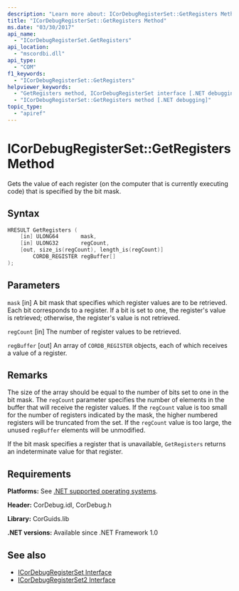 ```yaml
---
description: "Learn more about: ICorDebugRegisterSet::GetRegisters Method"
title: "ICorDebugRegisterSet::GetRegisters Method"
ms.date: "03/30/2017"
api_name:
  - "ICorDebugRegisterSet.GetRegisters"
api_location:
  - "mscordbi.dll"
api_type:
  - "COM"
f1_keywords:
  - "ICorDebugRegisterSet::GetRegisters"
helpviewer_keywords:
  - "GetRegisters method, ICorDebugRegisterSet interface [.NET debugging]"
  - "ICorDebugRegisterSet::GetRegisters method [.NET debugging]"
topic_type:
  - "apiref"
---
```

# ICorDebugRegisterSet::GetRegisters Method

Gets the value of each register (on the computer that is currently executing code) that is specified by the bit mask.

## Syntax

```cpp
HRESULT GetRegisters (
    [in] ULONG64       mask,
    [in] ULONG32       regCount,
    [out, size_is(regCount), length_is(regCount)]
        CORDB_REGISTER regBuffer[]
);
```

## Parameters

 `mask`
 [in] A bit mask that specifies which register values are to be retrieved. Each bit corresponds to a register. If a bit is set to one, the register's value is retrieved; otherwise, the register's value is not retrieved.

 `regCount`
 [in] The number of register values to be retrieved.

 `regBuffer`
 [out] An array of `CORDB_REGISTER` objects, each of which receives a value of a register.

## Remarks

 The size of the array should be equal to the number of bits set to one in the bit mask. The `regCount` parameter specifies the number of elements in the buffer that will receive the register values. If the `regCount` value is too small for the number of registers indicated by the mask, the higher numbered registers will be truncated from the set. If the `regCount` value is too large, the unused `regBuffer` elements will be unmodified.

 If the bit mask specifies a register that is unavailable, `GetRegisters` returns an indeterminate value for that register.

## Requirements

 **Platforms:** See [.NET supported operating systems](https://github.com/dotnet/core/blob/main/os-lifecycle-policy.md).

 **Header:** CorDebug.idl, CorDebug.h

 **Library:** CorGuids.lib

 **.NET versions:** Available since .NET Framework 1.0

## See also

- [ICorDebugRegisterSet Interface](icordebugregisterset-interface.md)
- [ICorDebugRegisterSet2 Interface](icordebugregisterset2-interface.md)
